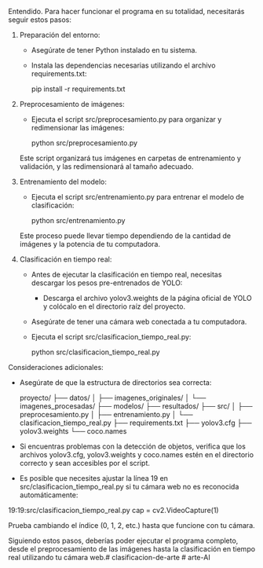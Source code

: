 Entendido. Para hacer funcionar el programa en su totalidad, necesitarás seguir estos pasos:

1. Preparación del entorno:
   - Asegúrate de tener Python instalado en tu sistema.
   - Instala las dependencias necesarias utilizando el archivo requirements.txt:
     
     pip install -r requirements.txt
     

2. Preprocesamiento de imágenes:
   - Ejecuta el script src/preprocesamiento.py para organizar y redimensionar las imágenes:
     
     python src/preprocesamiento.py
     
   Este script organizará tus imágenes en carpetas de entrenamiento y validación, y las redimensionará al tamaño adecuado.

3. Entrenamiento del modelo:
   - Ejecuta el script src/entrenamiento.py para entrenar el modelo de clasificación:
     
     python src/entrenamiento.py
     
   Este proceso puede llevar tiempo dependiendo de la cantidad de imágenes y la potencia de tu computadora.

4. Clasificación en tiempo real:
   - Antes de ejecutar la clasificación en tiempo real, necesitas descargar los pesos pre-entrenados de YOLO:
     - Descarga el archivo yolov3.weights de la página oficial de YOLO y colócalo en el directorio raíz del proyecto.
   - Asegúrate de tener una cámara web conectada a tu computadora.
   - Ejecuta el script src/clasificacion_tiempo_real.py:
     
     python src/clasificacion_tiempo_real.py
     

Consideraciones adicionales:

- Asegúrate de que la estructura de directorios sea correcta:
  
  proyecto/
  ├── datos/
  │   ├── imagenes_originales/
  │   └── imagenes_procesadas/
  ├── modelos/
  ├── resultados/
  ├── src/
  │   ├── preprocesamiento.py
  │   ├── entrenamiento.py
  │   └── clasificacion_tiempo_real.py
  ├── requirements.txt
  ├── yolov3.cfg
  ├── yolov3.weights
  └── coco.names
  

- Si encuentras problemas con la detección de objetos, verifica que los archivos yolov3.cfg, yolov3.weights y coco.names estén en el directorio correcto y sean accesibles por el script.

- Es posible que necesites ajustar la línea 19 en src/clasificacion_tiempo_real.py si tu cámara web no es reconocida automáticamente:
  
19:19:src/clasificacion_tiempo_real.py
cap = cv2.VideoCapture(1)


  Prueba cambiando el índice (0, 1, 2, etc.) hasta que funcione con tu cámara.

Siguiendo estos pasos, deberías poder ejecutar el programa completo, desde el preprocesamiento de las imágenes hasta la clasificación en tiempo real utilizando tu cámara web.#   c l a s i f i c a c i o n - d e - a r t e  
 #   a r t e - A I  
 